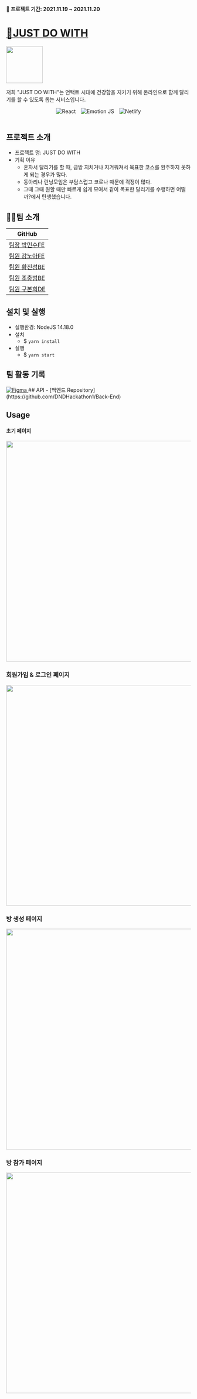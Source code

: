 #### :calendar: 프로젝트 기간: 2021.11.19 ~ 2021.11.20

# [🔗JUST DO WITH](https://relaxed-fermi-0b23a5.netlify.app/)

<img src="https://i.imgur.com/q3bMtfT.png" height= '100px'/>

 저희 "JUST DO WITH"는 언택트 시대에 건강함을 지키기 위해 온라인으로 함께 달리기를 할 수 있도록 돕는 서비스입니다.

<div style="display: flex; justify-content: center">
<img alt="React" src ="https://img.shields.io/badge/React-61DAFB.svg?&style=for-the-badge&logo=React&logoColor=white"/> &emsp;
<img alt="Emotion JS" src ="https://img.shields.io/badge/Emotion-af8eb5.svg?&style=for-the-badge&logo=Emotion JS&logoColor=white"/> &emsp;
<img alt="Netlify" src ="https://img.shields.io/badge/Netlify-00C7B7.svg?&style=for-the-badge&logo=Netlify&logoColor=white"/>
</div>

<br>

## 프로젝트 소개
- 프로젝트 명: JUST DO WITH
- 기획 이유
  - 혼자서 달리기를 할 때, 금방 지치거나 지겨워져서 목표한 코스를 완주하지 못하게 되는 경우가 많다.
  - 동아리나 런닝모임은 부담스럽고 코로나 때문에 걱정이 많다.
  - 그때 그때 원할 때만 빠르게 쉽게 모여서 같이 목표한 달리기를 수행하면 어떨까?에서 탄생했습니다.
  
## 👨‍💻팀 소개
| GitHub | 
| -------- |
| [팀장 박민수FE](https://github.com/minsu-zip)|
| [팀원 강노아FE](https://github.com/Knoa0405)|
| [팀원 황진성BE](https://github.com/JinseongHwang)|
| [팀원 조충범BE](https://github.com/cndqjacndqja)|
| [팀원 구본희DE](https://github.com/BonheeKu)|

## 설치 및 실행
- 실행환경: NodeJS 14.18.0
- 설치
  - $ ```yarn install```<br>
- 실행
  - $ ```yarn start```

## 팀 활동 기록
<a href="https://www.figma.com/file/nR7Jq9S1ELoMnHCBPGmkZx/DND-T1?node-id=0%3A1">
<img alt="Figma" src ="https://img.shields.io/badge/Figma-F24E1E.svg?&style=for-the-badge&logo=Figma&logoColor=white"/> 
</a>
## API
- [백엔드 Repository](https://github.com/DNDHackathon1/Back-End)

## Usage

#### 초기 페이지
<img src="https://i.imgur.com/H9L2Yvq.gif" style="height:600px"/>

### 회원가입 & 로그인 페이지
<img src="https://i.imgur.com/CKTj23L.gif" style="height:600px"/>

### 방 생성 페이지
<img src="https://i.imgur.com/Me6Q6Nn.gif" style="height:600px"/>

### 방 참가 페이지
<img src="https://i.imgur.com/slk0Pft.gif" style="height:600px"/>
